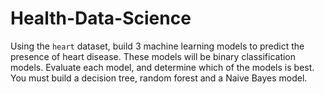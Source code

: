# Health-Data-Science
Using the `heart` dataset, build 3 machine learning models to predict the presence of heart disease. These models will be binary classification models. Evaluate each model, and determine which of the models is best. You must build a decision tree, random forest and a Naive Bayes model.
